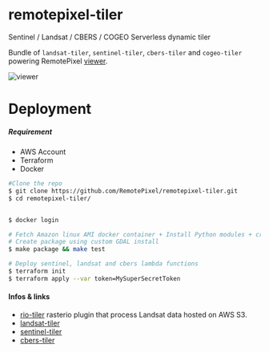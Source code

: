# remotepixel-tiler

Sentinel / Landsat / CBERS / COGEO Serverless dynamic tiler

Bundle of `landsat-tiler`, `sentinel-tiler`, `cbers-tiler` and `cogeo-tiler` powering RemotePixel [viewer](https://viewer.remotepixel.ca).

![viewer](https://user-images.githubusercontent.com/10407788/34139036-873c23e2-e440-11e7-9699-a2da6046a494.jpg)

# Deployment

##### Requirement
  - AWS Account
  - Terraform
  - Docker

```bash
#Clone the repo
$ git clone https://github.com/RemotePixel/remotepixel-tiler.git
$ cd remotepixel-tiler/


$ docker login

# Fetch Amazon linux AMI docker container + Install Python modules + create package
# Create package using custom GDAL install
$ make package && make test

# Deploy sentinel, landsat and cbers lambda functions
$ terraform init
$ terraform apply --var token=MySuperSecretToken
```

#### Infos & links
- [rio-tiler](https://github.com/mapbox/rio-tiler) rasterio plugin that process Landsat data hosted on AWS S3.
- [landsat-tiler](https://github.com/mapbox/landsat-tiler)
- [sentinel-tiler](https://github.com/mapbox/sentinel-tiler)
- [cbers-tiler](https://github.com/mapbox/cbers-tiler)

